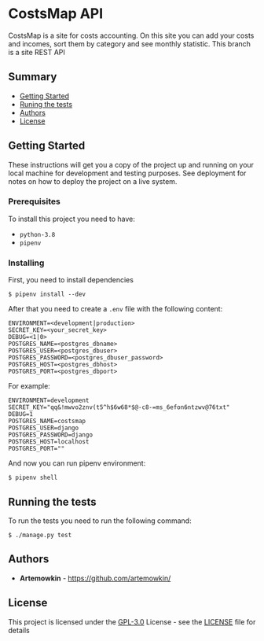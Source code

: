 # CostsMap API

CostsMap is a site for costs accounting. On this site you can add your
costs and incomes, sort them by category and see monthly statistic. This
branch is a site REST API

## Summary

  - [Getting Started](#getting-started)
  - [Runing the tests](#running-the-tests)
  - [Authors](#authors)
  - [License](#license)

## Getting Started

These instructions will get you a copy of the project up and running on
your local machine for development and testing purposes. See deployment
for notes on how to deploy the project on a live system.

### Prerequisites

To install this project you need to have:

* `python-3.8`
* `pipenv`

### Installing

First, you need to install dependencies

```
$ pipenv install --dev
```

After that you need to create a `.env` file with the following content:

```
ENVIRONMENT=<development|production>
SECRET_KEY=<your_secret_key>
DEBUG=<1|0>
POSTGRES_NAME=<postgres_dbname>
POSTGRES_USER=<postgres_dbuser>
POSTGRES_PASSWORD=<postgres_dbuser_password>
POSTGRES_HOST=<postgres_dbhost>
POSTGRES_PORT=<postgres_dbport>
```

For example:

```
ENVIRONMENT=development
SECRET_KEY="qq&!mwvo2znv(t5^h$6w68*$@-c8-=ms_6efon6ntzwv@76txt"
DEBUG=1
POSTGRES_NAME=costsmap
POSTGRES_USER=django
POSTGRES_PASSWORD=django
POSTGRES_HOST=localhost
POSTGRES_PORT=""
```

And now you can run pipenv environment:

```
$ pipenv shell
```

## Running the tests

To run the tests you need to run the following command:

```
$ ./manage.py test
```

## Authors

* **Artemowkin** - https://github.com/artemowkin/

## License

This project is licensed under the [GPL-3.0](LICENSE) License - see
the [LICENSE](LICENSE) file for details
